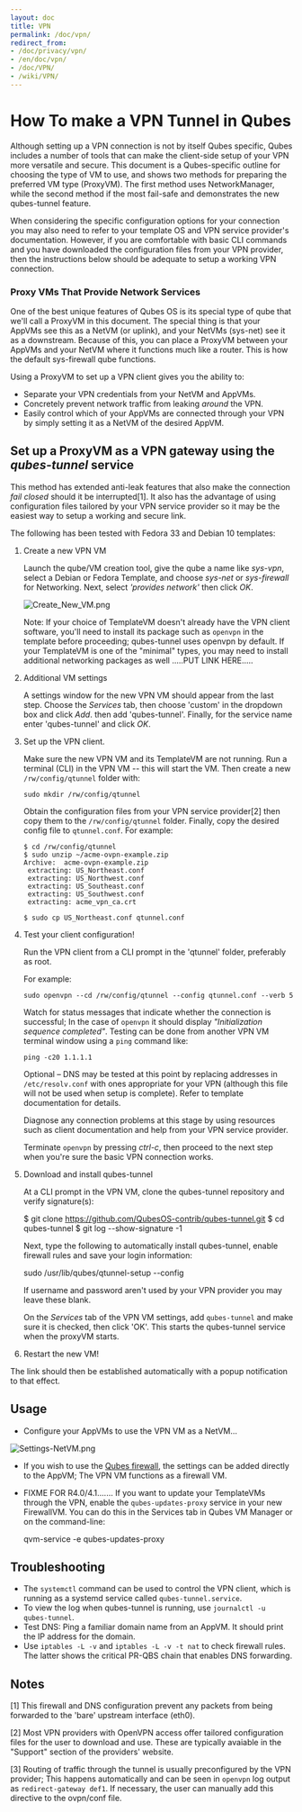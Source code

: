 ```yaml
---
layout: doc
title: VPN
permalink: /doc/vpn/
redirect_from:
- /doc/privacy/vpn/
- /en/doc/vpn/
- /doc/VPN/
- /wiki/VPN/
---
```


How To make a VPN Tunnel in Qubes
==================================

Although setting up a VPN connection is not by itself Qubes specific, Qubes includes a number of tools that can make the client-side setup of your VPN more versatile and secure. This document is a Qubes-specific outline for choosing the type of VM to use, and shows two methods for preparing the preferred VM type (ProxyVM). The first method uses NetworkManager, while the second method if the most fail-safe and demonstrates the new qubes-tunnel feature.

When considering the specific configuration options for your connection you may also need to refer to your template OS and VPN service provider's documentation. However, if you are comfortable with basic CLI
commands and you have downloaded the configuration files from your VPN provider, then the instructions
below should be adequate to setup a working VPN connection.

### Proxy VMs That Provide Network Services

One of the best unique features of Qubes OS is its special type of qube that we'll call a ProxyVM in this document. The special thing is that your AppVMs see this as a NetVM (or uplink), and your NetVMs (sys-net) see it as a downstream. Because of this, you can place a ProxyVM between your AppVMs and your NetVM where it functions much like a router. This is how the default sys-firewall qube functions.

Using a ProxyVM to set up a VPN client gives you the ability to:

- Separate your VPN credentials from your NetVM and AppVMs.
- Concretely prevent network traffic from leaking _around_ the VPN.
- Easily control which of your AppVMs are connected through your VPN by simply setting it as a NetVM of the desired AppVM.




Set up a ProxyVM as a VPN gateway using the *qubes-tunnel* service
----------------------------------------------------------------

This method has extended anti-leak features that also make the connection _fail closed_ should it be interrupted[1]. It also has the advantage of using configuration files tailored by your VPN service provider so it may be the easiest way to setup a working and secure link.

The following has been tested with Fedora 33 and Debian 10 templates:

1. Create a new VPN VM

    Launch the qube/VM creation tool, give the qube a name like _sys-vpn_, select a Debian or Fedora Template, and choose _sys-net_ or _sys-firewall_ for Networking. Next, select _'provides network'_ then click _OK_.

   ![Create\_New\_VM.png](/attachment/wiki/VPN/Create_New_VM.png)

   Note:  If your choice of TemplateVM doesn't already have the VPN client software, you'll need to install its package such as `openvpn` in the template before proceeding; qubes-tunnel uses openvpn by default. If your TemplateVM is one of the "minimal" types, you may need to install additional networking packages as well .....PUT LINK HERE.....

2. Additional VM settings

   A settings window for the new VPN VM should appear from the last step. Choose the _Services_ tab, then choose 'custom' in the dropdown box and click _Add_. then add 'qubes-tunnel'. Finally, for the service name enter 'qubes-tunnel' and click _OK_.

3. Set up the VPN client.

   Make sure the new VPN VM and its TemplateVM are not running.
   Run a terminal (CLI) in the VPN VM -- this will start the VM.
   Then create a new `/rw/config/qtunnel` folder with:

       sudo mkdir /rw/config/qtunnel


    Obtain the configuration files from your VPN service provider[2] then copy them to the `/rw/config/qtunnel` folder. Finally, copy the desired config file to `qtunnel.conf`. For example:

   ~~~
   $ cd /rw/config/qtunnel
   $ sudo unzip ~/acme-ovpn-example.zip
   Archive:  acme-ovpn-example.zip
    extracting: US_Northeast.conf
    extracting: US_Northwest.conf
    extracting: US_Southeast.conf
    extracting: US_Southwest.conf
    extracting: acme_vpn_ca.crt
   
   $ sudo cp US_Northeast.conf qtunnel.conf
   ~~~


4. Test your client configuration!

   Run the VPN client from a CLI prompt in the 'qtunnel' folder, preferably as root.

   For example:

       sudo openvpn --cd /rw/config/qtunnel --config qtunnel.conf --verb 5

   Watch for status messages that indicate whether the connection is successful; In the case of `openvpn` it should display _"Initialization sequence completed"_. Testing can be done from another VPN VM terminal window using a `ping` command like:

       ping -c20 1.1.1.1

   Optional – DNS may be tested at this point by replacing addresses in `/etc/resolv.conf` with ones appropriate for your VPN (although this file will not be used when setup is complete). Refer to template documentation for details.

   Diagnose any connection problems at this stage by using resources such as client documentation and help from your VPN service provider.

   Terminate `openvpn` by pressing _ctrl-c_, then proceed to the next step when you're sure the basic VPN connection works.

5. Download and install qubes-tunnel

   At a CLI prompt in the VPN VM, clone the qubes-tunnel repository and verify signature(s):

      $ git clone https://github.com/QubesOS-contrib/qubes-tunnel.git
      $ cd qubes-tunnel
      $ git log --show-signature -1

   Next, type the following to automatically install qubes-tunnel, enable firewall rules and save your login information:

      sudo /usr/lib/qubes/qtunnel-setup --config

   If username and password aren't used by your VPN provider you may leave these blank.

   On the _Services_ tab of the VPN VM settings, add `qubes-tunnel` and make sure it is checked, then click 'OK'. This starts the qubes-tunnel service when the proxyVM starts.

6. Restart the new VM!

The link should then be established automatically with a popup notification to that effect.


Usage
-----

- Configure your AppVMs to use the VPN VM as a NetVM...

![Settings-NetVM.png](/attachment/wiki/VPN/Settings-NetVM.png)

- If you wish to use the [Qubes firewall](/doc/firewall), the settings can be added directly to the AppVM; The VPN VM functions as a firewall VM.

- FIXME FOR R4.0/4.1....... If you want to update your TemplateVMs through the VPN, enable the `qubes-updates-proxy` service in your new FirewallVM.
You can do this in the Services tab in Qubes VM Manager or on the command-line:

    qvm-service -e <name> qubes-updates-proxy


Troubleshooting
---------------

* The `systemctl` command can be used to control the VPN client, which is running as a systemd service called `qubes-tunnel.service`.
* To view the log when qubes-tunnel is running, use `journalctl -u qubes-tunnel`.
* Test DNS: Ping a familiar domain name from an AppVM. It should print the IP address for the domain.
* Use `iptables -L -v` and `iptables -L -v -t nat` to check firewall rules. The latter shows the critical PR-QBS chain that enables DNS forwarding.

Notes
-----

[1] This firewall and DNS configuration prevent any packets from being forwarded to the 'bare' upstream interface (eth0).

[2] Most VPN providers with OpenVPN access offer tailored configuration files for the user to download and use. These are typically avaiable in the "Support" section of the providers' website.

[3] Routing of traffic through the tunnel is usually preconfigured by the VPN provider; This happens automatically and can be seen in `openvpn` log output as `redirect-gateway def1`. If necessary, the user can manually add this directive to the ovpn/conf file.
